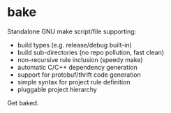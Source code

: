 bake
====

Standalone GNU make script/file supporting:

* build types (e.g. release/debug built-in)
* build sub-directories (no repo pollution, fast clean)
* non-recursive rule inclusion (speedy make)
* automatic C/C++ dependency generation
* support for protobuf/thrift code generation
* simple syntax for project rule definition
* pluggable project hierarchy

Get baked.
